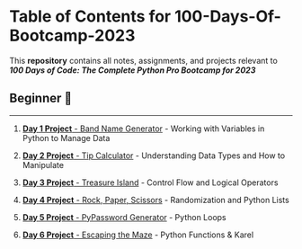 # Table of Contents for 100-Days-Of-Bootcamp-2023
This **repository** contains all notes, assignments, and projects relevant to ***100 Days of Code: The Complete Python Pro Bootcamp for 2023***

## Beginner 🔰
***
1. [**Day 1 Project** - Band Name Generator](https://github.com/bustammi/100-Days-Of-Bootcamp-2023/blob/main/Day%201%20Project/main.py) - Working with Variables in Python to Manage Data
  
2. [**Day 2 Project** - Tip Calculator](https://github.com/bustammi/100-Days-Of-Bootcamp-2023/blob/main/Day%202%20Project/main.py) - Understanding Data Types and How to Manipulate
  
3. [**Day 3 Project** - Treasure Island](https://github.com/bustammi/100-Days-Of-Bootcamp-2023/blob/main/Day%203%20Project/main.py) - Control Flow and Logical Operators
  
4. [**Day 4 Project** - Rock, Paper, Scissors](https://github.com/bustammi/100-Days-Of-Bootcamp-2023/blob/main/Day%204%20Project/main.py) - Randomization and Python Lists
  
5. [**Day 5 Project** - PyPassword Generator](https://github.com/bustammi/100-Days-Of-Bootcamp-2023/blob/main/Day%205%20Project/main.py) - Python Loops

6. [**Day 6 Project** - Escaping the Maze](https://github.com/bustammi/100-Days-Of-Bootcamp-2023/blob/main/Day%206%20Project/main.py) - Python Functions & Karel
 
